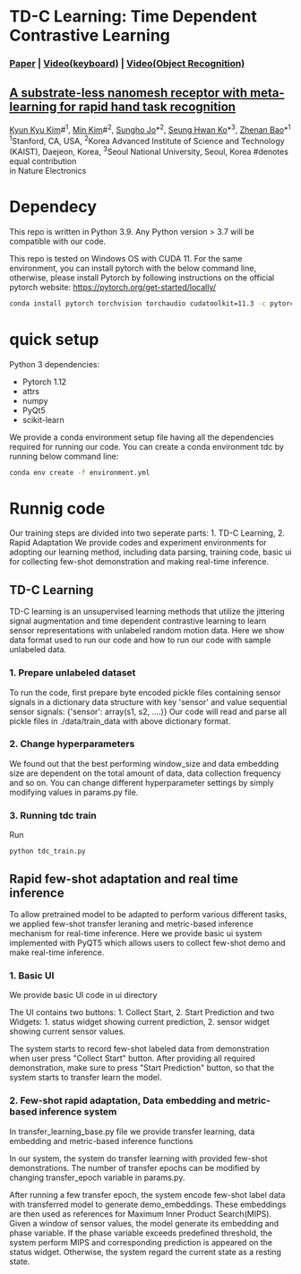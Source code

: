 # TD-C Learning: Time Dependent Contrastive Learning
###  [Paper](https://www.nature.com/articles/s41928-022-00888-7) | [Video(keyboard)](https://static-content.springer.com/esm/art%3A10.1038%2Fs41928-022-00888-7/MediaObjects/41928_2022_888_MOESM6_ESM.mp4) | [Video(Object Recognition)](https://static-content.springer.com/esm/art%3A10.1038%2Fs41928-022-00888-7/MediaObjects/41928_2022_888_MOESM7_ESM.mp4)

## [A substrate-less nanomesh receptor with meta-learning for rapid hand task recognition](https://www.nature.com/articles/s41928-022-00888-7)  
 [Kyun Kyu Kim](link)\#<sup>1</sup>,
 [Min Kim](link)\#<sup>2</sup>,
 [Sungho Jo](link)\*<sup>2</sup>,
 [Seung Hwan Ko](link)\*<sup>3</sup>,
 [Zhenan Bao](link)\*<sup>1</sup> <br>
 <sup>1</sup>Stanford, CA, USA, <sup>2</sup>Korea Advanced Institute of Science and Technology (KAIST), Daejeon, Korea, <sup>3</sup>Seoul National University, Seoul, Korea 
 \#denotes equal contribution   
in Nature Electronics

# Dependecy

This repo is written in Python 3.9. Any Python version > 3.7 will be compatible with our code. 

This repo is tested on Windows OS with CUDA 11. For the same environment, you can install pytorch with the below command line, otherwise, please install Pytorch by following instructions on the official pytorch website: https://pytorch.org/get-started/locally/


```bash
conda install pytorch torchvision torchaudio cudatoolkit=11.3 -c pytorch
```

# quick setup

Python 3 dependencies:
* Pytorch 1.12
* attrs
* numpy
* PyQt5
* scikit-learn

We provide a conda environment setup file having all the dependencies required for running our code. You can create a conda environment tdc by running below command line:


```bash
conda env create -f environment.yml
```

# Runnig code
Our training steps are divided into two seperate parts: 1. TD-C Learning, 2. Rapid Adaptation
We provide codes and experiment environments for adopting our learning method, including data parsing, training code, basic ui for collecting few-shot demonstration and making real-time inference. 

## TD-C Learning
TD-C learning is an unsupervised learning methods that utilize the jittering signal augmentation and time dependent contrastive learning to learn sensor representations with unlabeled random motion data. Here we show data format used to run our code and how to run our code with sample unlabeled data. 

### 1. Prepare unlabeled dataset
To run the code, first prepare byte encoded pickle files containing sensor signals in a dictionary data structure with key 'sensor' and value sequential sensor signals: {'sensor': array(s1, s2, ....)}
Our code will read and parse all pickle files in ./data/train_data with above dictionary format. 

### 2. Change hyperparameters
We found out that the best performing window_size and data embedding size are dependent on the total amount of data, data collection frequency and so on. You can change different hyperparameter settings by simply modifying values in params.py file. 

### 3. Running tdc train
Run
```
python tdc_train.py 
```

## Rapid few-shot adaptation and real time inference
To allow pretrained model to be adapted to perform various different tasks, we applied few-shot transfer leraning and metric-based inference mechanism for real-time inference. Here we provide basic ui system implemented with PyQT5 which allows users to collect few-shot demo and make real-time inference. 

### 1. Basic UI
We provide basic UI code in ui directory

The UI contains two buttons: 1. Collect Start, 2. Start Prediction and two Widgets: 1. status widget showing current prediction, 2. sensor widget showing current sensor values. 

The system starts to record few-shot labeled data from demonstration when user press "Collect Start" button. After providing all required demonstration, make sure to press "Start Prediction" button, so that the system starts to transfer learn the model. 

### 2. Few-shot rapid adaptation, Data embedding and metric-based inference system
In transfer_learning_base.py file we provide transfer learning, data embedding and metric-based inference functions

In our system, the system do transfer learning with provided few-shot demonstrations. The number of transfer epochs can be modified by changing transfer_epoch variable in params.py.

After running a few transfer epoch, the system encode few-shot label data with transferred model to generate demo_embeddings. These embeddings are then used as references for Maximum Inner Product Search(MIPS). Given a window of sensor values, the model generate its embedding and phase variable. If the phase variable exceeds predefined threshold, the system perform MIPS and corresponding prediction is appeared on the status widget. Otherwise, the system regard the current state as a resting state. 


